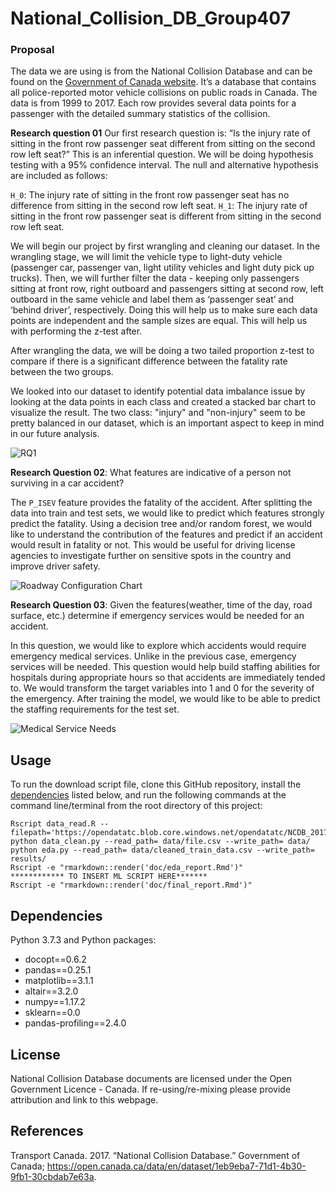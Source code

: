 # National_Collision_DB_Group407

### Proposal

The data we are using is from the National Collision Database and can be found on the [Government of Canada website](https://open.canada.ca/data/en/dataset/1eb9eba7-71d1-4b30-9fb1-30cbdab7e63a). It’s a database that contains all police-reported motor vehicle collisions on public roads in Canada. The data is from 1999 to 2017. Each row provides several data points for a passenger with the detailed summary statistics of the collision.

**Research question 01**
Our first research question is: “Is the injury rate of sitting in the front row passenger seat different from sitting on the second row left seat?” This is an inferential question. We will be doing hypothesis testing with a 95% confidence interval. The null and alternative hypothesis are included as follows:

`H_0`: The injury rate of sitting in the front row passenger seat has no difference from sitting in the second row left seat.
`H_1`: The injury rate of sitting in the front row passenger seat is different from sitting in the second row left seat.

We will begin our project by first wrangling and cleaning our dataset. In the wrangling stage, we will limit the vehicle type to light-duty vehicle (passenger car, passenger van, light utility vehicles and light duty pick up trucks). Then, we will further filter the data - keeping only passengers sitting at front row, right outboard and passengers sitting at second row, left outboard in the same vehicle and label them as ‘passenger seat’ and ‘behind driver’, respectively. Doing this will help us to make sure each data points are independent and the sample sizes are equal. This will help us with performing the z-test after.

After wrangling the data, we will be doing a two tailed proportion z-test to compare if there is a significant difference between the fatality rate between the two groups.

We looked into our dataset to identify potential data imbalance issue by looking at the data points in each class and created a stacked bar chart to visualize the result. The two class: "injury" and "non-injury" seem to be pretty balanced in our dataset, which is an important aspect to keep in mind in our future analysis.

![RQ1](https://raw.githubusercontent.com/schepal/National_Collision_DB_Group407/master/src/eda/md_file/output_24_0.png)


**Research Question 02**: What features are indicative of a person not surviving in a car accident?

The `P_ISEV` feature provides the fatality of the accident. After splitting the data into train and test sets, we would like to predict which features strongly predict the fatality. Using a decision tree and/or random forest, we would like to understand the contribution of the features and predict if an accident would result in fatality or not. This would be useful for driving license agencies to investigate further on sensitive spots in the country and improve driver safety.

![Roadway Configuration Chart](https://raw.githubusercontent.com/schepal/National_Collision_DB_Group407/master/src/eda/md_file/output_16_0.png)


**Research Question 03**: Given the features(weather, time of the day, road surface, etc.) determine if emergency services would be needed for an accident.

In this question, we would like to explore which accidents would require emergency medical services. Unlike in the previous case, emergency services will be needed. This question would help build staffing abilities for hospitals during appropriate hours so that accidents are immediately tended to. We would transform the target variables into 1 and 0 for the severity of the emergency. After training the model, we would like to be able to predict the staffing requirements for the test set.

![Medical Service Needs](https://raw.githubusercontent.com/schepal/National_Collision_DB_Group407/master/src/eda/md_file/output_18_0.png)

## Usage

To run the download script file, clone this GitHub repository, install the
[dependencies](#dependencies) listed below, and run the following
commands at the command line/terminal from the root directory of this
project:

    Rscript data_read.R --filepath='https://opendatatc.blob.core.windows.net/opendatatc/NCDB_2017.csv'
    python data_clean.py --read_path= data/file.csv --write_path= data/
    python eda.py --read_path= data/cleaned_train_data.csv --write_path= results/
    Rscript -e "rmarkdown::render('doc/eda_report.Rmd')"
    ************ TO INSERT ML SCRIPT HERE*******
    Rscript -e "rmarkdown::render('doc/final_report.Rmd')"
   
## Dependencies
Python 3.7.3 and Python packages:
- docopt==0.6.2
- pandas==0.25.1
- matplotlib==3.1.1
- altair==3.2.0
- numpy==1.17.2
- sklearn==0.0
- pandas-profiling==2.4.0

## License
National Collision Database documents are licensed under the
Open Government Licence - Canada. If re-using/re-mixing please provide attribution and link to this webpage.

## References
<div id="refs" class="references">
<div id="ref-Transport Canada 2017">
    
Transport Canada. 2017. “National Collision Database.”
Government of Canada; <https://open.canada.ca/data/en/dataset/1eb9eba7-71d1-4b30-9fb1-30cbdab7e63a>.
    
</div>


